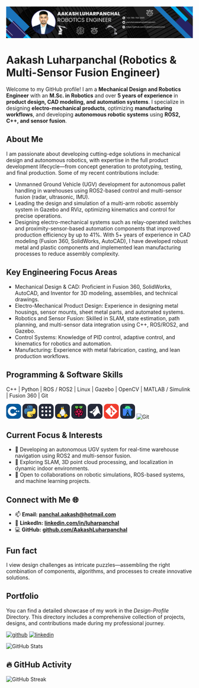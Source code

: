 ![LinkedIn_Banner](https://github.com/Aakashluharpanchal/Aakashluharpanchal/blob/a5cbb2fe756a4a4b596f0a8eb04144fd4b0b925e/Aakash%20Luharpanchal.png)
 
# **Aakash Luharpanchal (Robotics & Multi-Sensor Fusion Engineer)**

Welcome to my GitHub profile! I am a **Mechanical Design and Robotics Engineer** with an **M.Sc. in Robotics** and over **5 years of experience** in **product design, CAD modeling, and automation systems**. I specialize in designing **electro-mechanical products**, optimizing **manufacturing workflows**, and developing **autonomous robotic systems** using **ROS2, C++, and sensor fusion**.

 ## **About Me**
I am passionate about developing cutting-edge solutions in mechanical design and autonomous robotics, with expertise in the full product development lifecycle—from concept generation to prototyping, testing, and final production. Some of my recent contributions include:

* Unmanned Ground Vehicle (UGV) development for autonomous pallet handling in warehouses using ROS2-based control and multi-sensor fusion (radar, ultrasonic, IMU).
* Leading the design and simulation of a multi-arm robotic assembly system in Gazebo and RViz, optimizing kinematics and control for precise operations.
* Designing electro-mechanical systems such as relay-operated switches and proximity-sensor-based automation components that improved production efficiency by up to 41%.
With 5+ years of experience in CAD modeling (Fusion 360, SolidWorks, AutoCAD), I have developed robust metal and plastic components and implemented lean manufacturing processes to reduce assembly complexity.

## Key Engineering Focus Areas

* Mechanical Design & CAD: Proficient in Fusion 360, SolidWorks, AutoCAD, and Inventor for 3D modeling, assemblies, and technical drawings.
* Electro-Mechanical Product Design: Experience in designing metal housings, sensor mounts, sheet metal parts, and automated systems.
* Robotics and Sensor Fusion: Skilled in SLAM, state estimation, path planning, and multi-sensor data integration using C++, ROS/ROS2, and Gazebo.
* Control Systems: Knowledge of PID control, adaptive control, and kinematics for robotics and automation.
* Manufacturing: Experience with metal fabrication, casting, and lean production workflows.
  
## Programming & Software Skills
C++ | Python | ROS / ROS2 | Linux | Gazebo | OpenCV | MATLAB / Simulink | Fusion 360 | Git
<div>
    <img src="https://github.com/tandpfun/skill-icons/blob/main/icons/CPP.svg" alt="cpp" width="40" height="40"/>
    <img src="https://github.com/tandpfun/skill-icons/blob/main/icons/Python-Dark.svg" alt="python" width="40" height="40"/>
    <img src="https://github.com/tandpfun/skill-icons/blob/main/icons/ROS-Dark.svg" alt="ros" width="40" height="40"/>
    <img src="https://github.com/tandpfun/skill-icons/blob/main/icons/Linux-Dark.svg" alt="linux" width="40" height="40"/>
    <img src="https://github.com/tandpfun/skill-icons/blob/main/icons/RaspberryPi-Dark.svg" alt="RPi" width="40" height="40"/>
    <img src="https://github.com/tandpfun/skill-icons/blob/main/icons/Matlab-Dark.svg" alt="matlab" width="40" height="40"/>
    <img src="https://github.com/tandpfun/skill-icons/blob/main/icons/Git.svg" alt="Git" width="40" height="40"/>
    <img src="https://github.com/tandpfun/skill-icons/blob/main/icons/AndroidStudio-Dark.svg" alt="Git" width="40" height="40"/>
    <img src="https://github.com/tandpfun/skill-icons/blob/main/icons/OpenCV-Dark.svg" alt="Git" width="40" height="40"/>
</div>

## Current Focus & Interests

* 🔭 Developing an autonomous UGV system for real-time warehouse navigation using ROS2 and multi-sensor fusion.
* 🌱 Exploring SLAM, 3D point cloud processing, and localization in dynamic indoor environments.
* 💬 Open to collaborations on robotic simulations, ROS-based systems, and machine learning projects.

## **Connect with Me** 🌐  
- 📫 **Email:** [**panchal.aakash@hotmail.com**](mailto:panchal.aakash@hotmail.com)  
- 👔 **LinkedIn:** [**linkedin.com/in/luharpanchal**](https://www.linkedin.com/in/luharpanchal/)  
- 💻 **GitHub:** [**github.com/AakashLuharpanchal**](https://github.com/AakashLuharpanchal)  

## Fun fact 
I view design challenges as intricate puzzles—assembling the right combination of components, algorithms, and processes to create innovative solutions.

## Portfolio
You can find a detailed showcase of my work in the *Design-Profile* Directory. This directory includes a comprehensive collection of projects, designs, and contributions made during my professional journey.

[<img src='https://cdn.jsdelivr.net/npm/simple-icons@3.0.1/icons/github.svg' alt='github' height='40'>](https://github.com/Aakashluharpanchal)  [<img src='https://cdn.jsdelivr.net/npm/simple-icons@3.0.1/icons/linkedin.svg' alt='linkedin' height='40'>](https://www.linkedin.com/in/luharpanchal/)  

![GitHub Stats](https://github-readme-stats.vercel.app/api?username=AakashLuharpanchal&show_icons=true&theme=radical)
## **🔥 GitHub Activity**  
![GitHub Streak](https://github-readme-streak-stats.herokuapp.com/?user=AakashLuharpanchal&theme=radical)

